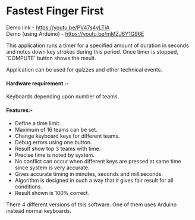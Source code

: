 # Fastest Finger First

Demo link - https://youtu.be/PV47s4vLTiA<br/>
Demo (using Arduino) - https://youtu.be/mMZJ6Y1G96E

This application runs a timer for a specified amount of duration in seconds and notes down key strokes during this period. Once timer is stopped, 'COMPUTE' button shows the result.

Application can be used for quizzes and other technical events.

#### Hardware requirement :-<br/>
Keyboards depending upon number of teams.

#### Features:-
+ Define a time limit.
+ Maximum of 16 teams can be set.
+ Change keyboard keys for different teams.
+ Debug errors using one button.
+ Result show top 3 teams with time.
+ Precise time is noted by system.
+ No conflict can occur when different keys are pressed at same time since system is very accurate.
+ Gives accurate timing in minutes, seconds and milliseconds.
+ Algorithm is designed in such a way that it gives fair result for all conditions.
+ Result shown is 100% correct.

There 4 different versions of this software. One of them uses Arduino instead normal keyboards.
